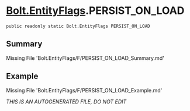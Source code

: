 # [Bolt.EntityFlags](Types/Bolt.EntityFlags.md).PERSIST_ON_LOAD
`public readonly static Bolt.EntityFlags PERSIST_ON_LOAD`
## Summary
Missing File 'Bolt.EntityFlags/F/PERSIST_ON_LOAD_Summary.md'
## Example
Missing File 'Bolt.EntityFlags/F/PERSIST_ON_LOAD_Example.md'

*THIS IS AN AUTOGENERATED FILE, DO NOT EDIT*
